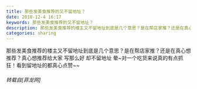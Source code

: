 ```yaml
---
title: 那些发美食推荐的又不留地址？
date: 2018-12-4 16:17
keywords: 那些发美食推荐的又不留地址？
description: 那些发美食推荐的楼主又不留地址到底是几个意思？是在帮店家推？还是在真心想推荐？真心想推荐给大家 写那么好 却不留地址 晕~对一个吃货来说真的有点抓狂！看到留地址的都真心点赞~~
categories: sharing
---
```

<td class="t_f" id="postmessage_2406171">

那些发美食推荐的楼主又不留地址到底是几个意思？是在帮店家推？还是在真心想推荐？真心想推荐给大家 写那么好 却不留地址 晕~对一个吃货来说真的有点抓狂！看到留地址的都真心点赞~~</td>
###### 转载自[菲龙网]